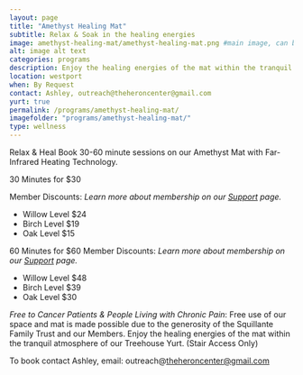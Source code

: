 ```yaml
---
layout: page
title: "Amethyst Healing Mat"
subtitle: Relax & Soak in the healing energies
image: amethyst-healing-mat/amethyst-healing-mat.png #main image, can be a link or a file in assets/img/portfolio
alt: image alt text
categories: programs
description: Enjoy the healing energies of the mat within the tranquil atmosphere of our Treehouse Yurt.
location: westport
when: By Request
contact: Ashley, outreach@theheroncenter@gmail.com
yurt: true
permalink: /programs/amethyst-healing-mat/
imagefolder: "programs/amethyst-healing-mat/"
type: wellness
---
```


Relax & Heal
Book 30-60 minute sessions on our Amethyst Mat with Far-Infrared Heating Technology. 

30 Minutes for $30 

Member Discounts:
*Learn more about membership on our [Support](/support#membership) page.*
- Willow Level $24  
- Birch Level $19
- Oak Level $15

60 Minutes for $60
Member Discounts:
*Learn more about membership on our [Support](/support#membership) page.*
- Willow Level $48  
- Birch Level $39
- Oak Level $30

*Free to Cancer Patients & People Living with Chronic Pain*: Free use of our space and mat is made possible due to the generosity of the Squillante Family Trust and our Members. Enjoy the healing energies of the mat within the tranquil atmosphere of our Treehouse Yurt.  (Stair Access Only)

To book contact Ashley, email: outreach@theheroncenter@gmail.com